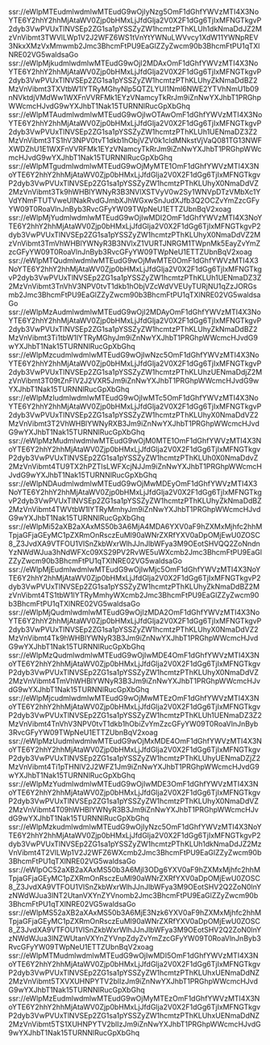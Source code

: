 ssr://eWlpMTEudmlwdmlwMTEudG9wOjIyNzg5OmF1dGhfYWVzMTI4X3NoYTE6Y2hhY2hhMjAtaWV0Zjp0bHMxLjJfdGlja2V0X2F1dGg6TjIxMFNGTkgvP2dyb3VwPVUxTlNVSEp2ZG1sa1pYSSZyZW1hcmtzPThKLUh1dkNmaDdJZ2MzVnVibmt3TWVlLWp1V2J2WFZ6WS1tVnYtYWNuLWVvcy1XdW11YWNpREV3NkxXMzVxMmwmb2Jmc3BhcmFtPU9EaGlZZyZwcm90b3BhcmFtPU1qTXlNRE02VG5waldsaGo
ssr://eWlpMjkudmlwdmlwMTEudG9wOjI2MDAxOmF1dGhfYWVzMTI4X3NoYTE6Y2hhY2hhMjAtaWV0Zjp0bHMxLjJfdGlja2V0X2F1dGg6TjIxMFNGTkgvP2dyb3VwPVUxTlNVSEp2ZG1sa1pYSSZyZW1hcmtzPThKLUhyZkNmaDdBZ2MzVnVibmt3TXVtbW1lYTRyMGhyNlp5QTZLYUI1Nml6NWE2YTVhNmU1b09nNVktdjVMdWw1WXFnVVRFMk1EYzVNamcyTkRrJm9iZnNwYXJhbT1PRGhpWWcmcHJvdG9wYXJhbT1Nak15TURNNlRucGpXbGhq
ssr://eWlpMTAudmlwdmlwMTEudG9wOjIwOTAwOmF1dGhfYWVzMTI4X3NoYTE6Y2hhY2hhMjAtaWV0Zjp0bHMxLjJfdGlja2V0X2F1dGg6TjIxMFNGTkgvP2dyb3VwPVUxTlNVSEp2ZG1sa1pYSSZyZW1hcmtzPThKLUh1UENmaDZ3Z2MzVnVibmt3TS1hV3NPV0tvT1dkb1hObjVZV0k1cldMNkstVjVaQ081TG13NWFXWDZhU1E1WXFnVVRFMk1EYzVNamcyTkRrJm9iZnNwYXJhbT1PRGhpWWcmcHJvdG9wYXJhbT1Nak15TURNNlRucGpXbGhq
ssr://eWlpMTgudmlwdmlwMTEudG9wOjMyMTE1OmF1dGhfYWVzMTI4X3NoYTE6Y2hhY2hhMjAtaWV0Zjp0bHMxLjJfdGlja2V0X2F1dGg6TjIxMFNGTkgvP2dyb3VwPVUxTlNVSEp2ZG1sa1pYSSZyZW1hcmtzPThKLUhyX0NmaDdVZ2MzVnVibmt3Tk9hWHBlYWNyR3B3NVlXSTVyV0w2Sy1WNVpDTzVMbXc1YVdYNmFTUTVweUlNakRvdGJmbXJhWGxwSnJudXJfb3Q2OCZvYmZzcGFyYW09T0RoaVlnJnByb3RvcGFyYW09TWpNeU1ETTZUbnBqV2xoag
ssr://eWlpMjYudmlwdmlwMTEudG9wOjIwMDI2OmF1dGhfYWVzMTI4X3NoYTE6Y2hhY2hhMjAtaWV0Zjp0bHMxLjJfdGlja2V0X2F1dGg6TjIxMFNGTkgvP2dyb3VwPVUxTlNVSEp2ZG1sa1pYSSZyZW1hcmtzPThKLUhyX0NmaDdVZ2MzVnVibmt3TmVhWHBlYWNyR3B3NVlxZ1VURTJNRGM1TWpnMk5EayZvYmZzcGFyYW09T0RoaVlnJnByb3RvcGFyYW09TWpNeU1ETTZUbnBqV2xoag
ssr://eWlpMTQudmlwdmlwMTEudG9wOjMwMTE0OmF1dGhfYWVzMTI4X3NoYTE6Y2hhY2hhMjAtaWV0Zjp0bHMxLjJfdGlja2V0X2F1dGg6TjIxMFNGTkgvP2dyb3VwPVUxTlNVSEp2ZG1sa1pYSSZyZW1hcmtzPThKLUh1UENmaDZ3Z2MzVnVibmt3TnVhV3NPV0tvT1dkb1hObjVZcWdVVEUyTURjNU1qZzJORGsmb2Jmc3BhcmFtPU9EaGlZZyZwcm90b3BhcmFtPU1qTXlNRE02VG5waldsaGo
ssr://eWlpMzAudmlwdmlwMTEudG9wOjI2MDAyOmF1dGhfYWVzMTI4X3NoYTE6Y2hhY2hhMjAtaWV0Zjp0bHMxLjJfdGlja2V0X2F1dGg6TjIxMFNGTkgvP2dyb3VwPVUxTlNVSEp2ZG1sa1pYSSZyZW1hcmtzPThKLUhyZkNmaDdBZ2MzVnVibmt3Ti1tbW1lYTRyMGhyJm9iZnNwYXJhbT1PRGhpWWcmcHJvdG9wYXJhbT1Nak15TURNNlRucGpXbGhq
ssr://eWlpMzcudmlwdmlwMTEudG9wOjIwNzc5OmF1dGhfYWVzMTI4X3NoYTE6Y2hhY2hhMjAtaWV0Zjp0bHMxLjJfdGlja2V0X2F1dGg6TjIxMFNGTkgvP2dyb3VwPVUxTlNVSEp2ZG1sa1pYSSZyZW1hcmtzPThKLUhzUENmaDdjZ2MzVnVibmt3T09tZnFlV2J2VXR5Jm9iZnNwYXJhbT1PRGhpWWcmcHJvdG9wYXJhbT1Nak15TURNNlRucGpXbGhq
ssr://eWlpMzIudmlwdmlwMTEudG9wOjIwMTc5OmF1dGhfYWVzMTI4X3NoYTE6Y2hhY2hhMjAtaWV0Zjp0bHMxLjJfdGlja2V0X2F1dGg6TjIxMFNGTkgvP2dyb3VwPVUxTlNVSEp2ZG1sa1pYSSZyZW1hcmtzPThKLUhyX0NmaDdVZ2MzVnVibmt3T2VhWHBlYWNyRXB3Jm9iZnNwYXJhbT1PRGhpWWcmcHJvdG9wYXJhbT1Nak15TURNNlRucGpXbGhq
ssr://eWlpMzMudmlwdmlwMTEudG9wOjM0MTE1OmF1dGhfYWVzMTI4X3NoYTE6Y2hhY2hhMjAtaWV0Zjp0bHMxLjJfdGlja2V0X2F1dGg6TjIxMFNGTkgvP2dyb3VwPVUxTlNVSEp2ZG1sa1pYSSZyZW1hcmtzPThKLUh0X0NmaDdvZ2MzVnVibmt4TU9TX2hPZTlsLWFXcjNJJm9iZnNwYXJhbT1PRGhpWWcmcHJvdG9wYXJhbT1Nak15TURNNlRucGpXbGhq
ssr://eWlpNDAudmlwdmlwMTEudG9wOjMwMDEyOmF1dGhfYWVzMTI4X3NoYTE6Y2hhY2hhMjAtaWV0Zjp0bHMxLjJfdGlja2V0X2F1dGg6TjIxMFNGTkgvP2dyb3VwPVUxTlNVSEp2ZG1sa1pYSSZyZW1hcmtzPThKLUhyZkNmaDdBZ2MzVnVibmt4TWVtbW1lYTRyMmhyJm9iZnNwYXJhbT1PRGhpWWcmcHJvdG9wYXJhbT1Nak15TURNNlRucGpXbGhq
ssr://eWlpMi52aXB2aXAxMS50b3A6MjA4MDA6YXV0aF9hZXMxMjhfc2hhMTpjaGFjaGEyMC1pZXRmOnRsczEuMl90aWNrZXRfYXV0aDpOMjEwU0ZOSC8_Z3JvdXA9VTFOU1VISnZkbWxrWlhJJnJlbWFya3M9OEotSHVQQ2ZoNndnYzNWdWJua3hNdWFXc09XS29PV2RvWE5uWXcmb2Jmc3BhcmFtPU9EaGlZZyZwcm90b3BhcmFtPU1qTXlNRE02VG5waldsaGo
ssr://eWlpMjEudmlwdmlwMTEudG9wOjIwMjc5OmF1dGhfYWVzMTI4X3NoYTE6Y2hhY2hhMjAtaWV0Zjp0bHMxLjJfdGlja2V0X2F1dGg6TjIxMFNGTkgvP2dyb3VwPVUxTlNVSEp2ZG1sa1pYSSZyZW1hcmtzPThKLUhyZkNmaDdBZ2MzVnVibmt4TS1tbW1lYTRyMmhyWXcmb2Jmc3BhcmFtPU9EaGlZZyZwcm90b3BhcmFtPU1qTXlNRE02VG5waldsaGo
ssr://eWlpMjQudmlwdmlwMTEudG9wOjIzMDA2OmF1dGhfYWVzMTI4X3NoYTE6Y2hhY2hhMjAtaWV0Zjp0bHMxLjJfdGlja2V0X2F1dGg6TjIxMFNGTkgvP2dyb3VwPVUxTlNVSEp2ZG1sa1pYSSZyZW1hcmtzPThKLUhyX0NmaDdVZ2MzVnVibmt4Tk9hWHBlYWNyR3B3Jm9iZnNwYXJhbT1PRGhpWWcmcHJvdG9wYXJhbT1Nak15TURNNlRucGpXbGhq
ssr://eWlpMzQudmlwdmlwMTEudG9wOjIwMDE4OmF1dGhfYWVzMTI4X3NoYTE6Y2hhY2hhMjAtaWV0Zjp0bHMxLjJfdGlja2V0X2F1dGg6TjIxMFNGTkgvP2dyb3VwPVUxTlNVSEp2ZG1sa1pYSSZyZW1hcmtzPThKLUhyX0NmaDdVZ2MzVnVibmt4TmVhWHBlYWNyR3B3Jm9iZnNwYXJhbT1PRGhpWWcmcHJvdG9wYXJhbT1Nak15TURNNlRucGpXbGhq
ssr://eWlpMjcudmlwdmlwMTEudG9wOjMwMTEzOmF1dGhfYWVzMTI4X3NoYTE6Y2hhY2hhMjAtaWV0Zjp0bHMxLjJfdGlja2V0X2F1dGg6TjIxMFNGTkgvP2dyb3VwPVUxTlNVSEp2ZG1sa1pYSSZyZW1hcmtzPThKLUh1UENmaDZ3Z2MzVnVibmt4TnVhV3NPV0tvT1dkb1hObiZvYmZzcGFyYW09T0RoaVlnJnByb3RvcGFyYW09TWpNeU1ETTZUbnBqV2xoag
ssr://eWlpMzUudmlwdmlwMTEudG9wOjMxMDE4OmF1dGhfYWVzMTI4X3NoYTE6Y2hhY2hhMjAtaWV0Zjp0bHMxLjJfdGlja2V0X2F1dGg6TjIxMFNGTkgvP2dyb3VwPVUxTlNVSEp2ZG1sa1pYSSZyZW1hcmtzPThKLUhyUENmaDZjZ2MzVnVibmt4Ti1pTHNlV2J2WFZ1Jm9iZnNwYXJhbT1PRGhpWWcmcHJvdG9wYXJhbT1Nak15TURNNlRucGpXbGhq
ssr://eWlpMzYudmlwdmlwMTEudG9wOjIwMDE3OmF1dGhfYWVzMTI4X3NoYTE6Y2hhY2hhMjAtaWV0Zjp0bHMxLjJfdGlja2V0X2F1dGg6TjIxMFNGTkgvP2dyb3VwPVUxTlNVSEp2ZG1sa1pYSSZyZW1hcmtzPThKLUhyX0NmaDdVZ2MzVnVibmt4T09hWHBlYWNyR3B3Jm9iZnNwYXJhbT1PRGhpWWcmcHJvdG9wYXJhbT1Nak15TURNNlRucGpXbGhq
ssr://eWlpMzkudmlwdmlwMTEudG9wOjIyNzc5OmF1dGhfYWVzMTI4X3NoYTE6Y2hhY2hhMjAtaWV0Zjp0bHMxLjJfdGlja2V0X2F1dGg6TjIxMFNGTkgvP2dyb3VwPVUxTlNVSEp2ZG1sa1pYSSZyZW1hcmtzPThKLUh1dkNmaDdJZ2MzVnVibmt4T2VlLWp1V2J2WFZ6WXcmb2Jmc3BhcmFtPU9EaGlZZyZwcm90b3BhcmFtPU1qTXlNRE02VG5waldsaGo
ssr://eWlpOC52aXB2aXAxMS50b3A6MjI3ODg6YXV0aF9hZXMxMjhfc2hhMTpjaGFjaGEyMC1pZXRmOnRsczEuMl90aWNrZXRfYXV0aDpOMjEwU0ZOSC8_Z3JvdXA9VTFOU1VISnZkbWxrWlhJJnJlbWFya3M9OEotSHV2Q2ZoN0lnYzNWdWJua3lNT2UtanVXYnZYVnomb2Jmc3BhcmFtPU9EaGlZZyZwcm90b3BhcmFtPU1qTXlNRE02VG5waldsaGo
ssr://eWlpMS52aXB2aXAxMS50b3A6MjE3Nzk6YXV0aF9hZXMxMjhfc2hhMTpjaGFjaGEyMC1pZXRmOnRsczEuMl90aWNrZXRfYXV0aDpOMjEwU0ZOSC8_Z3JvdXA9VTFOU1VISnZkbWxrWlhJJnJlbWFya3M9OEotSHV2Q2ZoN0lnYzNWdWJua3lNZWUtanVXYnZYVnpZdyZvYmZzcGFyYW09T0RoaVlnJnByb3RvcGFyYW09TWpNeU1ETTZUbnBqV2xoag
ssr://eWlpMTMudmlwdmlwMTEudG9wOjIwMDI5OmF1dGhfYWVzMTI4X3NoYTE6Y2hhY2hhMjAtaWV0Zjp0bHMxLjJfdGlja2V0X2F1dGg6TjIxMFNGTkgvP2dyb3VwPVUxTlNVSEp2ZG1sa1pYSSZyZW1hcmtzPThKLUhxUENmaDdNZ2MzVnVibmt5TXVXUHNPYTV2blIzJm9iZnNwYXJhbT1PRGhpWWcmcHJvdG9wYXJhbT1Nak15TURNNlRucGpXbGhq
ssr://eWlpMzEudmlwdmlwMTEudG9wOjMyMTEzOmF1dGhfYWVzMTI4X3NoYTE6Y2hhY2hhMjAtaWV0Zjp0bHMxLjJfdGlja2V0X2F1dGg6TjIxMFNGTkgvP2dyb3VwPVUxTlNVSEp2ZG1sa1pYSSZyZW1hcmtzPThKLUhxUENmaDdNZ2MzVnVibmt5TS1XUHNPYTV2blIzJm9iZnNwYXJhbT1PRGhpWWcmcHJvdG9wYXJhbT1Nak15TURNNlRucGpXbGhq


